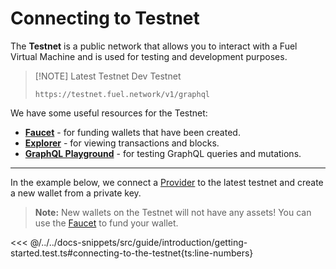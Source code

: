 # Connecting to Testnet

The **Testnet** is a public network that allows you to interact with a Fuel Virtual Machine and is used for testing and development purposes.

> [!NOTE] Latest Testnet
> Dev Testnet
>
> `https://testnet.fuel.network/v1/graphql`

We have some useful resources for the Testnet:

- [**Faucet**](https://faucet-testnet.fuel.network/) - for funding wallets that have been created.
- [**Explorer**](https://app.fuel.network/) - for viewing transactions and blocks.
- [**GraphQL Playground**](https://testnet.fuel.network/v1/playground) - for testing GraphQL queries and mutations.

---

In the example below, we connect a [Provider](../provider/index.md) to the latest testnet and create a new wallet from a private key.

> **Note:** New wallets on the Testnet will not have any assets! You can use the [Faucet](https://faucet-testnet.fuel.network/) to fund your wallet.

<<< @/../../docs-snippets/src/guide/introduction/getting-started.test.ts#connecting-to-the-testnet{ts:line-numbers}
